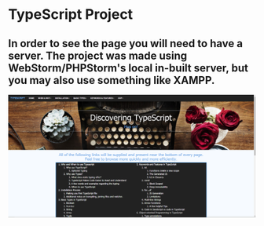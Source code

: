 # TypeScript Project

## In order to see the page you will need to have a server. The project was made using WebStorm/PHPStorm's local in-built server, but you may also use something like XAMPP.

![Screenshot](ss.png)
